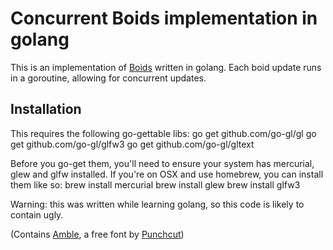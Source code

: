 Concurrent Boids implementation in golang
=========================================

This is an implementation of [Boids](http://en.wikipedia.org/wiki/Boids) written in golang. Each boid update runs in a goroutine, allowing for concurrent updates.

Installation
------------

This requires the following go-gettable libs: 
    go get github.com/go-gl/gl
    go get github.com/go-gl/glfw3
    go get github.com/go-gl/gltext

Before you go-get them, you'll need to ensure your system has mercurial, glew and glfw installed. If you're on OSX and use homebrew, you can install them like so: 
    brew install mercurial
    brew install glew
    brew install glfw3

Warning: this was written while learning golang, so this code is likely to contain ugly.

(Contains [Amble](http://www.fontsquirrel.com/fonts/amble), a free font by [Punchcut](http://www.punchcut.com/))
